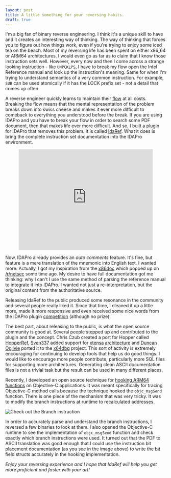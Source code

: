 ```yaml
---
layout: post
title: A little something for your reversing habits.
draft: true
---
```


I'm a big fan of binary reverse engineering. I think it's a unique skill to have and it creates an interesting way of thinking. The way of thinking that forces you to figure out how things work, even if you're trying to enjoy some iced tea on the beach. Most of my reversing life has been spent on either x86_64 or ARM64 architectures. I would even go as far as to claim that I know those instruction sets well. However, every now and then I come across a strange looking instruction - like `UNPCKLPS`, I have to break my flow open the Intel Reference manual and look up the instruction's meaning. Same for when I'm trying to understand semantics of a very common instruction. For example, `SUB` can be used atomically if it has the LOCK prefix set - not a detail that comes up often.

A reverse engineer quickly learns to maintain their [flow](https://en.wikipedia.org/wiki/Flow_(psychology)) at all costs. Breaking the flow means that the mental representation of the problem breaks down into swiss cheese and makes it ever more difficult to comeback to everything you understood before the break. If you are using IDAPro and you have to break your flow in order to search some PDF document, then that makes life ever more difficult. And so, I built a plugin for IDAPro that removes this problem. It is called [IdaRef](https://github.com/nologic/idaref). What it does is bring the complete instruction set documentation into the IDAPro environment.

<center><iframe width="420" height="315" src="https://www.youtube.com/embed/frdVz5yITr0" frameborder="0" allowfullscreen></iframe></center>

Now, IDAPro already provides an _auto comments_ feature. It's fine, but feature is a mere translation of the mnemonic into English text. I wanted more. Actually, I got my inspiration from the [x86doc](http://www.felixcloutier.com/x86/) which popped up on [/r/netsec](https://www.reddit.com/r/netsec) some time ago. My desire to have full documentation got me thinking: why I can't I use the same method of parsing the reference manual to integrate it into IDAPro. I wanted not just a re-interpretation, but the original content from the authoritative source.

Releasing IdaRef to the public produced some resonance in the community and several people really liked it. Since that time, I cleaned it up a little more, made it more responsive and even received some nice words from the IDAPro plugin [competition](https://www.hex-rays.com/contests/2015/index.shtml) (although no prize).

The best part, about releasing to the public, is what the open source community is good at. Several people stepped up and contributed to the plugin and the concept. Chris Czub created a port for Hopper called [HopperRef](https://github.com/zbuc/hopperref), [Sven337](https://github.com/sven337) added support for [xtensa](http://www.linux-xtensa.org/) [architecture](http://0x04.net/~mwk/doc/xtensa.pdf) and [Duncan Ogilvie](https://github.com/mrexodia) ported it to the [x64dbg](https://github.com/x64dbg/idaref) project. This sort of activity is extremely encouraging for continuing to develop tools that help us do good things. I would like to encourage more people contribute, particularly more SQL files for supporting more architectures. Generating clean ASCII documentation files is not a trivial task but the result can be used in many different places.

Recently, I developed an open source technique for [hooking ARM64 functions](http://debugtrap.com/2016/02/28/ARM64-method-tracing/) on Objective-C applications. It was meant specifically for tracing Objective-C method calls because the technique hooked the `objc_msgSend` function. There is one piece of the mechanism that was very tricky. It was to modify the branch instructions at runtime to recalculated addresses. 

![](../../../../images/idaref_screenshot.png "Check out the Branch instruction")

In order to accurately parse and understand the branch instructions, I reversed a few binaries to look at them. I also opened the Objective-C runtime to see the implementation of `objc_msgSend` function and check exactly which branch instructions were used. It turned out that the PDF to ASCII translation was good enough that I could use the instruction bit placement documentation (as you see in the image above) to write the bit field structs accurately in the hooking implementation.

_Enjoy your reversing experience and I hope that IdaRef will help you get more proficient and faster with your art!_



